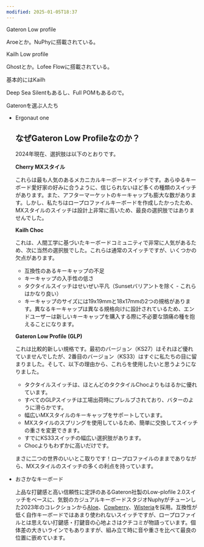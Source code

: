 ```yaml
---
modified: 2025-01-05T18:37
---
```

  

  

  

  

Gateron Low profile

Aroeとか。NuPhyに搭載されている。

  

Kailh Low profile

Ghostとか。Lofee Flowに搭載されている。

  

  

基本的にはKailh

Deep Sea Silentもあるし、Full POMもあるので。

  

  

Gateronを選ぶ人たち

- Ergonaut one
    
    ## **なぜGateron Low Profileなのか？**
    
    2024年現在、選択肢は以下のとおりです。
    
    **Cherry MXスタイル**
    
    これらは最も人気のあるメカニカルキーボードスイッチです。あらゆるキーボード愛好家の好みに合うように、信じられないほど多くの種類のスイッチがあります。また、アフターマーケットのキーキャップも膨大な数があります。しかし、私たちはロープロファイルキーボードを作成したかったため、MXスタイルのスイッチは設計上非常に高いため、最良の選択肢ではありませんでした。
    
    **Kailh Choc**
    
    これは、人間工学に基づいたキーボードコミュニティで非常に人気があるため、次に当然の選択肢でした。これらは通常のスイッチですが、いくつかの欠点があります。
    
    - 互換性のあるキーキャップの不足
    - キーキャップの入手性の低さ
    - タクタイルスイッチはせいぜい平凡（Sunsetバリアントを除く - これらはかなり良い）
    - キーキャップのサイズには19x19mmと18x17mmの2つの規格があります。異なるキーキャップは異なる規格向けに設計されているため、エンドユーザーは新しいキーキャップを購入する際に不必要な頭痛の種を抱えることになります。
    
    **Gateron Low Profile (GLP)**
    
    これは比較的新しい規格です。最初のバージョン（KS27）はそれほど優れていませんでしたが、2番目のバージョン（KS33）はすぐに私たちの目に留まりました。そして、以下の理由から、これらを使用したいと思うようになりました。
    
    - タクタイルスイッチは、ほとんどのタクタイルChocよりもはるかに優れています。
    - すべてのGLPスイッチは工場出荷時にプレルブされており、バターのように滑らかです。
    - 幅広いMXスタイルのキーキャップをサポートしています。
    - MXスタイルのスプリングを使用しているため、簡単に交換してスイッチの重さを変更できます。
    - すでにKS33スイッチの幅広い選択肢があります。
    - Chocよりもわずかに高いだけです。
    
    まさに二つの世界のいいとこ取りです！ロープロファイルのままでありながら、MXスタイルのスイッチの多くの利点を持っています。
    
- おさかなキーボード
    
    上品な打鍵感と高い信頼性に定評のあるGateron社製のLow-plofile 2.0スイッチをベースに、気鋭のカジュアルキーボードスタジオNuphyがチューンした2023年のコレクションから[Aloe](https://nuphy.com/collections/switches/products/nuphy-aloe-l37-low-profile-switches)、[Cowberry](https://nuphy.com/collections/switches/products/nuphy-cowberry-l45-low-profile-switches)、[Wisteria](https://nuphy.com/collections/switches/products/nuphy-wisteria-t55-low-profile-switches)を採用。互換性が低く自作キーボードではあまり使われないスイッチですが、ロープロファイルとは思えない打鍵感・打鍵音の心地よさはクチコミが物語っています。個体差の大きいラインでもありますが、組み立て時に音や重さを比べて最良の位置に嵌めています。